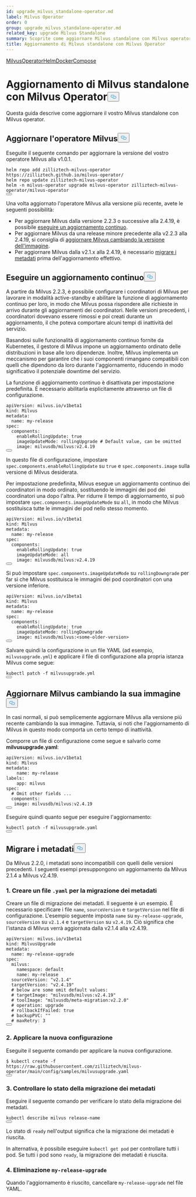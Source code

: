 ```yaml
---
id: upgrade_milvus_standalone-operator.md
label: Milvus Operator
order: 0
group: upgrade_milvus_standalone-operator.md
related_key: upgrade Milvus Standalone
summary: Scoprite come aggiornare Milvus standalone con Milvus operator.
title: Aggiornamento di Milvus standalone con Milvus Operator
---
```

<div class="tab-wrapper"><a href="/docs/it/upgrade_milvus_standalone-operator.md" class='active '>Milvus</a><a href="/docs/it/upgrade_milvus_standalone-helm.md" class=''>OperatorHelmDocker</a><a href="/docs/it/upgrade_milvus_standalone-docker.md" class=''>Compose</a></div>
<h1 id="Upgrade-Milvus-Standalone-with-Milvus-Operator" class="common-anchor-header">Aggiornamento di Milvus standalone con Milvus Operator<button data-href="#Upgrade-Milvus-Standalone-with-Milvus-Operator" class="anchor-icon" translate="no">
      <svg translate="no"
        aria-hidden="true"
        focusable="false"
        height="20"
        version="1.1"
        viewBox="0 0 16 16"
        width="16"
      >
        <path
          fill="#0092E4"
          fill-rule="evenodd"
          d="M4 9h1v1H4c-1.5 0-3-1.69-3-3.5S2.55 3 4 3h4c1.45 0 3 1.69 3 3.5 0 1.41-.91 2.72-2 3.25V8.59c.58-.45 1-1.27 1-2.09C10 5.22 8.98 4 8 4H4c-.98 0-2 1.22-2 2.5S3 9 4 9zm9-3h-1v1h1c1 0 2 1.22 2 2.5S13.98 12 13 12H9c-.98 0-2-1.22-2-2.5 0-.83.42-1.64 1-2.09V6.25c-1.09.53-2 1.84-2 3.25C6 11.31 7.55 13 9 13h4c1.45 0 3-1.69 3-3.5S14.5 6 13 6z"
        ></path>
      </svg>
    </button></h1><p>Questa guida descrive come aggiornare il vostro Milvus standalone con Milvus operator.</p>
<h2 id="Upgrade-your-Milvus-operator" class="common-anchor-header">Aggiornare l'operatore Milvus<button data-href="#Upgrade-your-Milvus-operator" class="anchor-icon" translate="no">
      <svg translate="no"
        aria-hidden="true"
        focusable="false"
        height="20"
        version="1.1"
        viewBox="0 0 16 16"
        width="16"
      >
        <path
          fill="#0092E4"
          fill-rule="evenodd"
          d="M4 9h1v1H4c-1.5 0-3-1.69-3-3.5S2.55 3 4 3h4c1.45 0 3 1.69 3 3.5 0 1.41-.91 2.72-2 3.25V8.59c.58-.45 1-1.27 1-2.09C10 5.22 8.98 4 8 4H4c-.98 0-2 1.22-2 2.5S3 9 4 9zm9-3h-1v1h1c1 0 2 1.22 2 2.5S13.98 12 13 12H9c-.98 0-2-1.22-2-2.5 0-.83.42-1.64 1-2.09V6.25c-1.09.53-2 1.84-2 3.25C6 11.31 7.55 13 9 13h4c1.45 0 3-1.69 3-3.5S14.5 6 13 6z"
        ></path>
      </svg>
    </button></h2><p>Eseguite il seguente comando per aggiornare la versione del vostro operatore Milvus alla v1.0.1.</p>
<pre><code translate="no">helm repo <span class="hljs-keyword">add</span> zilliztech-milvus-<span class="hljs-keyword">operator</span> https:<span class="hljs-comment">//zilliztech.github.io/milvus-operator/</span>
helm repo update zilliztech-milvus-<span class="hljs-keyword">operator</span>
helm -n milvus-<span class="hljs-keyword">operator</span> upgrade milvus-<span class="hljs-keyword">operator</span> zilliztech-milvus-<span class="hljs-keyword">operator</span>/milvus-<span class="hljs-keyword">operator</span>
<button class="copy-code-btn"></button></code></pre>
<p>Una volta aggiornato l'operatore Milvus alla versione più recente, avete le seguenti possibilità:</p>
<ul>
<li>Per aggiornare Milvus dalla versione 2.2.3 o successive alla 2.4.19, è possibile <a href="#Conduct-a-rolling-upgrade">eseguire un aggiornamento continuo</a>.</li>
<li>Per aggiornare Milvus da una release minore precedente alla v2.2.3 alla 2.4.19, si consiglia di <a href="#Upgrade-Milvus-by-changing-its-image">aggiornare Milvus cambiando la versione dell'immagine</a>.</li>
<li>Per aggiornare Milvus dalla v2.1.x alla 2.4.19, è necessario <a href="#Migrate-the-metadata">migrare i metadati</a> prima dell'aggiornamento effettivo.</li>
</ul>
<h2 id="Conduct-a-rolling-upgrade" class="common-anchor-header">Eseguire un aggiornamento continuo<button data-href="#Conduct-a-rolling-upgrade" class="anchor-icon" translate="no">
      <svg translate="no"
        aria-hidden="true"
        focusable="false"
        height="20"
        version="1.1"
        viewBox="0 0 16 16"
        width="16"
      >
        <path
          fill="#0092E4"
          fill-rule="evenodd"
          d="M4 9h1v1H4c-1.5 0-3-1.69-3-3.5S2.55 3 4 3h4c1.45 0 3 1.69 3 3.5 0 1.41-.91 2.72-2 3.25V8.59c.58-.45 1-1.27 1-2.09C10 5.22 8.98 4 8 4H4c-.98 0-2 1.22-2 2.5S3 9 4 9zm9-3h-1v1h1c1 0 2 1.22 2 2.5S13.98 12 13 12H9c-.98 0-2-1.22-2-2.5 0-.83.42-1.64 1-2.09V6.25c-1.09.53-2 1.84-2 3.25C6 11.31 7.55 13 9 13h4c1.45 0 3-1.69 3-3.5S14.5 6 13 6z"
        ></path>
      </svg>
    </button></h2><p>A partire da Milvus 2.2.3, è possibile configurare i coordinatori di Milvus per lavorare in modalità active-standby e abilitare la funzione di aggiornamento continuo per loro, in modo che Milvus possa rispondere alle richieste in arrivo durante gli aggiornamenti dei coordinatori. Nelle versioni precedenti, i coordinatori dovevano essere rimossi e poi creati durante un aggiornamento, il che poteva comportare alcuni tempi di inattività del servizio.</p>
<p>Basandosi sulle funzionalità di aggiornamento continuo fornite da Kubernetes, il gestore di Milvus impone un aggiornamento ordinato delle distribuzioni in base alle loro dipendenze. Inoltre, Milvus implementa un meccanismo per garantire che i suoi componenti rimangano compatibili con quelli che dipendono da loro durante l'aggiornamento, riducendo in modo significativo il potenziale downtime del servizio.</p>
<p>La funzione di aggiornamento continuo è disattivata per impostazione predefinita. È necessario abilitarla esplicitamente attraverso un file di configurazione.</p>
<pre><code translate="no" class="language-yaml">apiVersion: milvus.io/v1beta1
kind: Milvus
metadata:
  name: my-release
spec:
  components:
    enableRollingUpdate: <span class="hljs-literal">true</span>
    imageUpdateMode: rollingUpgrade <span class="hljs-comment"># Default value, can be omitted</span>
    image: milvusdb/milvus:v2.4.19
<button class="copy-code-btn"></button></code></pre>
<p>In questo file di configurazione, impostare <code translate="no">spec.components.enableRollingUpdate</code> su <code translate="no">true</code> e <code translate="no">spec.components.image</code> sulla versione di Milvus desiderata.</p>
<p>Per impostazione predefinita, Milvus esegue un aggiornamento continuo dei coordinatori in modo ordinato, sostituendo le immagini dei pod dei coordinatori una dopo l'altra. Per ridurre il tempo di aggiornamento, si può impostare <code translate="no">spec.components.imageUpdateMode</code> su <code translate="no">all</code>, in modo che Milvus sostituisca tutte le immagini dei pod nello stesso momento.</p>
<pre><code translate="no" class="language-yaml">apiVersion: milvus.io/v1beta1
kind: Milvus
metadata:
  name: my-release
spec:
  components:
    enableRollingUpdate: <span class="hljs-literal">true</span>
    imageUpdateMode: all
    image: milvusdb/milvus:v2.4.19
<button class="copy-code-btn"></button></code></pre>
<p>Si può impostare <code translate="no">spec.components.imageUpdateMode</code> su <code translate="no">rollingDowngrade</code> per far sì che Milvus sostituisca le immagini dei pod coordinatori con una versione inferiore.</p>
<pre><code translate="no" class="language-yaml">apiVersion: milvus.io/v1beta1
kind: Milvus
metadata:
  name: my-release
spec:
  components:
    enableRollingUpdate: <span class="hljs-literal">true</span>
    imageUpdateMode: rollingDowngrade
    image: milvusdb/milvus:&lt;some-older-version&gt;
<button class="copy-code-btn"></button></code></pre>
<p>Salvare quindi la configurazione in un file YAML (ad esempio, <code translate="no">milvusupgrade.yml</code>) e applicare il file di configurazione alla propria istanza Milvus come segue:</p>
<pre><code translate="no" class="language-shell">kubectl patch -f milvusupgrade.yml
<button class="copy-code-btn"></button></code></pre>
<h2 id="Upgrade-Milvus-by-changing-its-image" class="common-anchor-header">Aggiornare Milvus cambiando la sua immagine<button data-href="#Upgrade-Milvus-by-changing-its-image" class="anchor-icon" translate="no">
      <svg translate="no"
        aria-hidden="true"
        focusable="false"
        height="20"
        version="1.1"
        viewBox="0 0 16 16"
        width="16"
      >
        <path
          fill="#0092E4"
          fill-rule="evenodd"
          d="M4 9h1v1H4c-1.5 0-3-1.69-3-3.5S2.55 3 4 3h4c1.45 0 3 1.69 3 3.5 0 1.41-.91 2.72-2 3.25V8.59c.58-.45 1-1.27 1-2.09C10 5.22 8.98 4 8 4H4c-.98 0-2 1.22-2 2.5S3 9 4 9zm9-3h-1v1h1c1 0 2 1.22 2 2.5S13.98 12 13 12H9c-.98 0-2-1.22-2-2.5 0-.83.42-1.64 1-2.09V6.25c-1.09.53-2 1.84-2 3.25C6 11.31 7.55 13 9 13h4c1.45 0 3-1.69 3-3.5S14.5 6 13 6z"
        ></path>
      </svg>
    </button></h2><p>In casi normali, si può semplicemente aggiornare Milvus alla versione più recente cambiando la sua immagine. Tuttavia, si noti che l'aggiornamento di Milvus in questo modo comporta un certo tempo di inattività.</p>
<p>Comporre un file di configurazione come segue e salvarlo come <strong>milvusupgrade.yaml</strong>:</p>
<pre><code translate="no" class="language-yaml">apiVersion: milvus.io/v1beta1
kind: Milvus
metadata:
    name: my-release
labels:
    app: milvus
spec:
  <span class="hljs-comment"># Omit other fields ...</span>
  components:
   image: milvusdb/milvus:v2.4.19
<button class="copy-code-btn"></button></code></pre>
<p>Eseguire quindi quanto segue per eseguire l'aggiornamento:</p>
<pre><code translate="no" class="language-shell">kubectl patch -f milvusupgrade.yaml
<button class="copy-code-btn"></button></code></pre>
<h2 id="Migrate-the-metadata" class="common-anchor-header">Migrare i metadati<button data-href="#Migrate-the-metadata" class="anchor-icon" translate="no">
      <svg translate="no"
        aria-hidden="true"
        focusable="false"
        height="20"
        version="1.1"
        viewBox="0 0 16 16"
        width="16"
      >
        <path
          fill="#0092E4"
          fill-rule="evenodd"
          d="M4 9h1v1H4c-1.5 0-3-1.69-3-3.5S2.55 3 4 3h4c1.45 0 3 1.69 3 3.5 0 1.41-.91 2.72-2 3.25V8.59c.58-.45 1-1.27 1-2.09C10 5.22 8.98 4 8 4H4c-.98 0-2 1.22-2 2.5S3 9 4 9zm9-3h-1v1h1c1 0 2 1.22 2 2.5S13.98 12 13 12H9c-.98 0-2-1.22-2-2.5 0-.83.42-1.64 1-2.09V6.25c-1.09.53-2 1.84-2 3.25C6 11.31 7.55 13 9 13h4c1.45 0 3-1.69 3-3.5S14.5 6 13 6z"
        ></path>
      </svg>
    </button></h2><p>Da Milvus 2.2.0, i metadati sono incompatibili con quelli delle versioni precedenti. I seguenti esempi presuppongono un aggiornamento da Milvus 2.1.4 a Milvus v2.4.19.</p>
<h3 id="1-Create-a-yaml-file-for-metadata-migration" class="common-anchor-header">1. Creare un file <code translate="no">.yaml</code> per la migrazione dei metadati</h3><p>Creare un file di migrazione dei metadati. Il seguente è un esempio. È necessario specificare i file <code translate="no">name</code>, <code translate="no">sourceVersion</code> e <code translate="no">targetVersion</code> nel file di configurazione. L'esempio seguente imposta <code translate="no">name</code> su <code translate="no">my-release-upgrade</code>, <code translate="no">sourceVersion</code> su <code translate="no">v2.1.4</code> e <code translate="no">targetVersion</code> su <code translate="no">v2.4.19</code>. Ciò significa che l'istanza di Milvus verrà aggiornata dalla v2.1.4 alla v2.4.19.</p>
<pre><code translate="no">apiVersion: milvus.io/v1beta1
kind: MilvusUpgrade
metadata:
  name: my-release-upgrade
spec:
  milvus:
    namespace: default
    name: my-release
  sourceVersion: <span class="hljs-string">&quot;v2.1.4&quot;</span>
  targetVersion: <span class="hljs-string">&quot;v2.4.19&quot;</span>
  <span class="hljs-comment"># below are some omit default values:</span>
  <span class="hljs-comment"># targetImage: &quot;milvusdb/milvus:v2.4.19&quot;</span>
  <span class="hljs-comment"># toolImage: &quot;milvusdb/meta-migration:v2.2.0&quot;</span>
  <span class="hljs-comment"># operation: upgrade</span>
  <span class="hljs-comment"># rollbackIfFailed: true</span>
  <span class="hljs-comment"># backupPVC: &quot;&quot;</span>
  <span class="hljs-comment"># maxRetry: 3</span>
<button class="copy-code-btn"></button></code></pre>
<h3 id="2-Apply-the-new-configuration" class="common-anchor-header">2. Applicare la nuova configurazione</h3><p>Eseguite il seguente comando per applicare la nuova configurazione.</p>
<pre><code translate="no">$ kubectl create -f <span class="hljs-attr">https</span>:<span class="hljs-comment">//raw.githubusercontent.com/zilliztech/milvus-operator/main/config/samples/milvusupgrade.yaml</span>
<button class="copy-code-btn"></button></code></pre>
<h3 id="3-Check-the-status-of-metadata-migration" class="common-anchor-header">3. Controllare lo stato della migrazione dei metadati</h3><p>Eseguire il seguente comando per verificare lo stato della migrazione dei metadati.</p>
<pre><code translate="no">kubectl describe milvus release-name
<button class="copy-code-btn"></button></code></pre>
<p>Lo stato di <code translate="no">ready</code> nell'output significa che la migrazione dei metadati è riuscita.</p>
<p>In alternativa, è possibile eseguire <code translate="no">kubectl get pod</code> per controllare tutti i pod. Se tutti i pod sono <code translate="no">ready</code>, la migrazione dei metadati è riuscita.</p>
<h3 id="4-Delete-my-release-upgrade" class="common-anchor-header">4. Eliminazione <code translate="no">my-release-upgrade</code></h3><p>Quando l'aggiornamento è riuscito, cancellare <code translate="no">my-release-upgrade</code> nel file YAML.</p>
